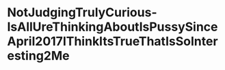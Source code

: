 # NotJudgingTrulyCurious-IsAllUreThinkingAboutIsPussySinceApril2017IThinkItsTrueThatIsSoInteresting2Me